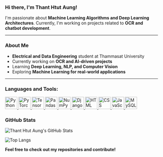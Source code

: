 ### Hi there, I'm Thant Htut Aung! 

I'm passionate about **Machine Learning Algorithms and Deep Learning Architectures**. 
Currently, I'm working on projects related to **OCR and chatbot development**.

---

### About Me
-  **Electrical and Data Engineering** student at Thammasat University
-  Currently working on **OCR and AI-driven projects**
-  Learning **Deep Learning, NLP, and Computer Vision**
-  Exploring **Machine Learning for real-world applications**

---

### Languages and Tools:  
<p align="left">  
  <a href="https://www.python.org/" target="_blank">  
    <img src="https://cdn.jsdelivr.net/gh/devicons/devicon/icons/python/python-original.svg" alt="Python" width="40" height="40"/>  
  </a>  
  <a href="https://pytorch.org/" target="_blank">  
    <img src="https://cdn.jsdelivr.net/gh/devicons/devicon/icons/pytorch/pytorch-original.svg" alt="PyTorch" width="40" height="40"/>  
  </a>  
  <a href="https://www.tensorflow.org/" target="_blank">  
    <img src="https://cdn.jsdelivr.net/gh/devicons/devicon/icons/tensorflow/tensorflow-original.svg" alt="TensorFlow" width="40" height="40"/>  
  </a>  
  <a href="https://pandas.pydata.org/" target="_blank">  
    <img src="https://cdn.jsdelivr.net/gh/devicons/devicon/icons/pandas/pandas-original.svg" alt="Pandas" width="40" height="40"/>  
  </a>  
  <a href="https://numpy.org/" target="_blank">  
    <img src="https://cdn.jsdelivr.net/gh/devicons/devicon/icons/numpy/numpy-original.svg" alt="NumPy" width="40" height="40"/>  
  </a>  
  <a href="https://www.djangoproject.com/" target="_blank">  
    <img src="https://cdn.jsdelivr.net/gh/devicons/devicon/icons/django/django-plain.svg" alt="Django" width="40" height="40"/>  
  </a>  
  <a href="https://developer.mozilla.org/en-US/docs/Web/HTML" target="_blank">  
    <img src="https://cdn.jsdelivr.net/gh/devicons/devicon/icons/html5/html5-original.svg" alt="HTML" width="40" height="40"/>  
  </a>  
  <a href="https://developer.mozilla.org/en-US/docs/Web/CSS" target="_blank">  
    <img src="https://cdn.jsdelivr.net/gh/devicons/devicon/icons/css3/css3-original.svg" alt="CSS" width="40" height="40"/>  
  </a>  
  <a href="https://developer.mozilla.org/en-US/docs/Web/JavaScript" target="_blank">  
    <img src="https://cdn.jsdelivr.net/gh/devicons/devicon/icons/javascript/javascript-original.svg" alt="JavaScript" width="40" height="40"/>  
  </a>  
  <a href="https://www.mysql.com/" target="_blank">  
    <img src="https://cdn.jsdelivr.net/gh/devicons/devicon/icons/mysql/mysql-original.svg" alt="MySQL" width="40" height="40"/>  
  </a>  
</p>


### GitHub Stats

![Thant Htut Aung's GitHub Stats](https://github-readme-stats.vercel.app/api?username=ThantHTUT&show_icons=true&theme=tokyonight)


![Top Langs](https://github-readme-stats.vercel.app/api/top-langs/?username=ThantHTUT&layout=compact&theme=tokyonight)



 **Feel free to check out my repositories and contribute!** 
